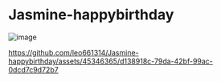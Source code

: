 # Jasmine-happybirthday
![image](https://github.com/leo661314/Jasmine-happybirthday/assets/45346365/f57f79f3-2b18-4d3c-b1fb-94df25f05757)



https://github.com/leo661314/Jasmine-happybirthday/assets/45346365/d138918c-79da-42bf-99ac-0dcd7c9d72b7

